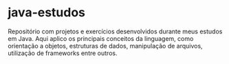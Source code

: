 # java-estudos
Repositório com projetos e exercícios desenvolvidos durante meus estudos em Java. Aqui aplico os principais conceitos da linguagem, como orientação a objetos, estruturas de dados, manipulação de arquivos, utilização de frameworks entre outros.
